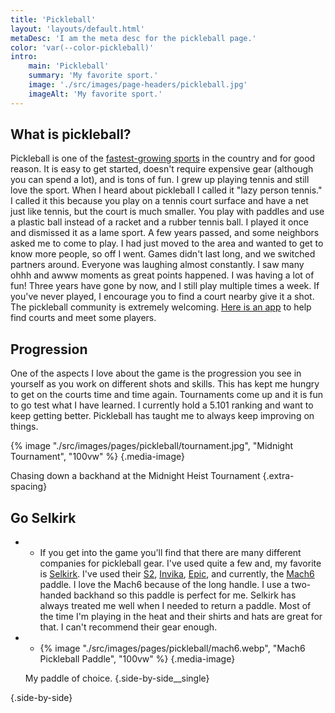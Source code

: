 ```yaml
---
title: 'Pickleball'
layout: 'layouts/default.html'
metaDesc: 'I am the meta desc for the pickleball page.'
color: 'var(--color-pickleball)'
intro:
    main: 'Pickleball'
    summary: 'My favorite sport.'
    image: './src/images/page-headers/pickleball.jpg'
    imageAlt: 'My favorite sport.'
---
```


## What is pickleball?

Pickleball is one of the [fastest-growing sports](https://www.nbcnews.com/better/lifestyle/pickleball-fastest-growing-sport-you-ve-never-heard-ncna992106) in the country and for good reason. It is easy to get started, doesn't require expensive gear (although you can spend a lot), and is tons of fun. I grew up playing tennis and still love the sport. When I heard about pickleball I called it "lazy person tennis." I called it this because you play on a tennis court surface and have a net just like tennis, but the court is much smaller. You play with paddles and use a plastic ball instead of a racket and a rubber tennis ball. I played it once and dismissed it as a lame sport. A few years passed, and some neighbors asked me to come to play. I had just moved to the area and wanted to get to know more people, so off I went. Games didn't last long, and we switched partners around. Everyone was laughing almost constantly. I saw many ohhh and awww moments as great points happened. I was having a lot of fun! Three years have gone by now, and I still play multiple times a week. If you've never played, I encourage you to find a court nearby give it a shot. The pickleball community is extremely welcoming. [Here is an app](https://pickleplay.com/) to help find courts and meet some players. 

## Progression

One of the aspects I love about the game is the progression you see in yourself as you work on different shots and skills. This has kept me hungry to get on the courts time and time again. Tournaments come up and it is fun to go test what I have learned. I currently hold a 5.101 ranking and want to keep getting better. Pickleball has taught me to always keep improving on things.

{% image "./src/images/pages/pickleball/tournament.jpg", "Midnight Tournament", "100vw" %}
{.media-image}

Chasing down a backhand at the Midnight Heist Tournament
{.extra-spacing}

## Go Selkirk

-
    - If you get into the game you'll find that there are many different companies for pickleball gear. I've used quite a few and, my favorite is [Selkirk](selkirk.com). I've used their [S2](https://www.selkirk.com/products/amped-s2), [Invika](https://www.selkirk.com/products/amped-invikta), [Epic](https://www.selkirk.com/products/amped-epic), and currently, the [Mach6](https://www.selkirk.com/products/vanguard-hybrid-mach6) paddle. I love the Mach6 because of the long handle. I use a two-handed backhand so this paddle is perfect for me. Selkirk has always treated me well when I needed to return a paddle. Most of the time I'm playing in the heat and their shirts and hats are great for that. I can't recommend their gear enough.

-
    - {% image "./src/images/pages/pickleball/mach6.webp", "Mach6 Pickleball Paddle", "100vw" %}
{.media-image}

    My paddle of choice.
  {.side-by-side__single}

{.side-by-side}